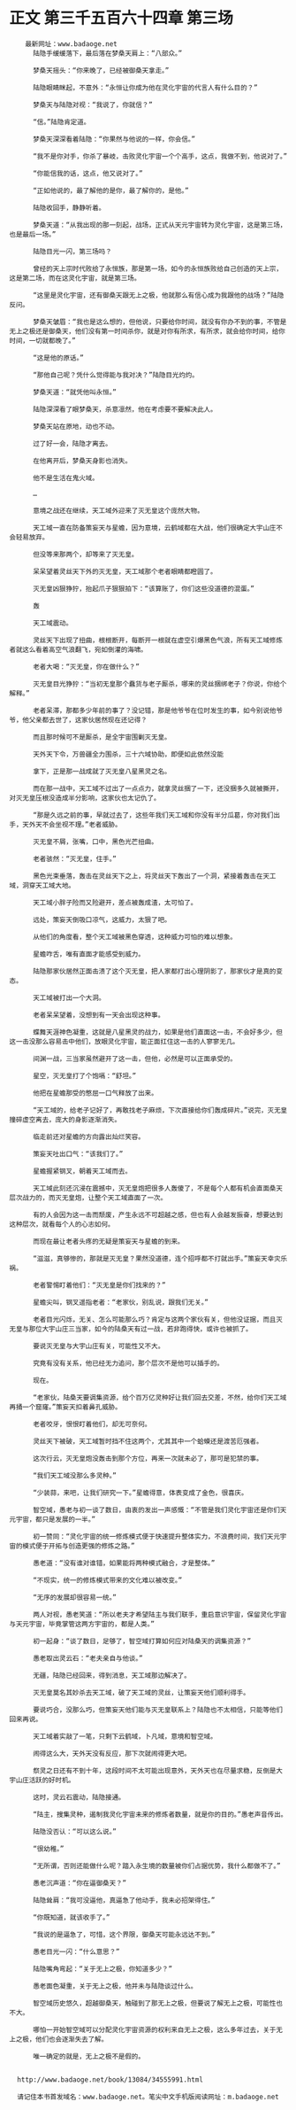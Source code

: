 # 正文 第三千五百六十四章 第三场
        最新网址：www.badaoge.net
          陆隐手缓缓落下，最后落在梦桑天肩上：“八部众。”
      
          梦桑天摇头：“你来晚了，已经被御桑天拿走。”
      
          陆隐眼睛眯起，不意外：“永恒让你成为他在灵化宇宙的代言人有什么目的？”
      
          梦桑天与陆隐对视：“我说了，你就信？”
      
          “信。”陆隐肯定道。
      
          梦桑天深深看着陆隐：“你果然与他说的一样，你会信。”
      
          “我不是你对手，你杀了暴岐，击败灵化宇宙一个个高手，这点，我做不到，他说对了。”
      
          “你能信我的话，这点，他又说对了。”
      
          “正如他说的，最了解他的是你，最了解你的，是他。”
      
          陆隐收回手，静静听着。
      
          梦桑天道：“从我出现的那一刻起，战场，正式从天元宇宙转为灵化宇宙，这是第三场，也是最后一场。”
      
          陆隐目光一闪，第三场吗？
      
          曾经的天上宗时代败给了永恒族，那是第一场，如今的永恒族败给自己创造的天上宗，这是第二场，而在这灵化宇宙，就是第三场。
      
          “这里是灵化宇宙，还有御桑天跟无上之极，他就那么有信心成为我跟他的战场？”陆隐反问。
      
          梦桑天皱眉：“我也是这么想的，但他说，只要给你时间，就没有你办不到的事，不管是无上之极还是御桑天，他们没有第一时间杀你，就是对你有所求，有所求，就会给你时间，给你时间，一切就都晚了。”
      
          “这是他的原话。”
      
          “那他自己呢？凭什么觉得能与我对决？”陆隐目光灼灼。
      
          梦桑天道：“就凭他叫永恒。”
      
          陆隐深深看了眼梦桑天，杀意凛然，他在考虑要不要解决此人。
      
          梦桑天站在原地，动也不动。
      
          过了好一会，陆隐才离去。
      
          在他离开后，梦桑天身影也消失。
      
          他不是生活在鬼火域。
      
          …
      
          意境之战还在继续，天工域外迎来了灭无皇这个庞然大物。
      
          天工域一直在防备策妄天与星蟾，因为意境，云鹤域都在大战，他们很确定大宇山庄不会轻易放弃。
      
          但没等来那两个，却等来了灭无皇。
      
          呆呆望着灵丝天下外的灭无皇，天工域那个老者眼睛都瞪圆了。
      
          灭无皇凶狠狰狞，抬起爪子狠狠拍下：“该算账了，你们这些没道德的混蛋。”
      
          轰
      
          天工域震动。
      
          灵丝天下出现了扭曲，根根断开，每断开一根就在虚空引爆黑色气浪，所有天工域修炼者就这么看着高空气浪翻飞，宛如倒灌的海啸。
      
          老者大喝：“灭无皇，你在做什么？”
      
          灭无皇目光狰狞：“当初无皇那个蠢货与老子厮杀，哪来的灵丝捆绑老子？你说，你给个解释。”
      
          老者呆滞，那都多少年前的事了？没记错，那是他爷爷在位时发生的事，如今别说他爷爷，他父亲都去世了，这家伙居然现在还记得？
      
          而且那时候可不是厮杀，是全宇宙围剿灭无皇。
      
          天外天下令，万兽疆全力围杀，三十六域协助，即便如此依然没能
      
          拿下，正是那一战成就了灭无皇八星黑灵之名。
      
          而在那一战中，天工域不过出了一点点力，就拿灵丝捆了一下，还没捆多久就被撕开，对灭无皇压根没造成半分影响，这家伙也太记仇了。
      
          “那是久远之前的事，早就过去了，这些年我们天工域和你没有半分瓜葛，你对我们出手，天外天不会坐视不理。”老者威胁。
      
          灭无皇不屑，张嘴，口中，黑色光芒扭曲。
      
          老者骇然：“灭无皇，住手。”
      
          黑色光束垂落，轰击在灵丝天下之上，将灵丝天下轰出了一个洞，紧接着轰击在天工域，洞穿天工域大地。
      
          天工域小胖子险而又险避开，差点被轰成渣，太可怕了。
      
          远处，策妄天倒吸口凉气，这威力，太狠了吧。
      
          从他们的角度看，整个天工域被黑色穿透，这种威力可怕的难以想象。
      
          星蟾咋舌，唯有直面才能感受到威力。
      
          陆隐那家伙居然正面击溃了这个灭无皇，把人家都打出心理阴影了，那家伙才是真的变态。
      
          天工域被打出一个大洞。
      
          老者呆呆望着，没想到有一天会出现这种事。
      
          蝶舞天涯神色凝重，这就是八星黑灵的战力，如果是他们直面这一击，不会好多少，但这一击没那么容易击中他们，放眼灵化宇宙，能正面扛住这一击的人寥寥无几。
      
          间渊一战，三当家虽然避开了这一击，但他，必然是可以正面承受的。
      
          星空，灭无皇打了个饱嗝：“舒坦。”
      
          他把在星蟾那受的憋屈一口气释放了出来。
      
          “天工域的，给老子记好了，再敢找老子麻烦，下次直接给你们轰成碎片。”说完，灭无皇撞碎虚空离去，庞大的身影逐渐消失。
      
          临走前还对星蟾的方向露出灿烂笑容。
      
          策妄天吐出口气：“该我们了。”
      
          星蟾握紧钢叉，朝着天工域而去。
      
          天工域此刻还沉浸在震撼中，灭无皇炮把很多人轰傻了，不是每个人都有机会直面桑天层次战力的，而灭无皇炮，让整个天工域直面了一次。
      
          有的人会因为这一击而颓废，产生永远不可超越之感，但也有人会越发振奋，想要达到这种层次，就看每个人的心志如何。
      
          而现在最让老者头疼的无疑是策妄天与星蟾的到来。
      
          “滋滋，真够惨的，那就是灭无皇？果然没道德，连个招呼都不打就出手。”策妄天幸灾乐祸。
      
          老者警惕盯着他们：“灭无皇是你们找来的？”
      
          星蟾尖叫，钢叉遥指老者：“老家伙，别乱说，跟我们无关。”
      
          老者目光闪烁，无关、怎么可能那么巧？肯定与这两个家伙有关，但他没证据，而且灭无皇与那位大宇山庄三当家，如今的陆桑天有过一战，若非跑得快，或许也被抓了。
      
          要说灭无皇与大宇山庄有关，可能性又不大。
      
          究竟有没有关系，他已经无力追问，那个层次不是他可以插手的。
      
          现在。
      
          “老家伙，陆桑天要调集资源，给个百万亿灵种好让我们回去交差，不然，给你们天工域再捅一个窟窿。”策妄天扣着鼻孔威胁。
      
          老者咬牙，恨恨盯着他们，却无可奈何。
      
          灵丝天下被破，天工域暂时挡不住这两个，尤其其中一个蛤蟆还是渡苦厄强者。
      
          这次行云，灭无皇炮没轰击到那个方位，再来一次就未必了，那可是犯禁的事。
      
          “我们天工域没那么多灵种。”
      
          “少装蒜，来吧，让我们研究一下。”星蟾得意，体表变成了金色，很喜庆。
      
          智空域，愚老与初一谈了数日，由衷的发出一声感慨：“不管是我们灵化宇宙还是你们天元宇宙，都只是发展的一半。”
      
          初一赞同：“灵化宇宙的统一修炼模式便于快速提升整体实力，不浪费时间，我们天元宇宙的模式便于开拓与创造更强的修炼之路。”
      
          愚老道：“没有谁对谁错，如果能将两种模式融合，才是整体。”
      
          “不现实，统一的修炼模式带来的文化难以被改变。”
      
          “无序的发展却很容易一统。”
      
          两人对视，愚老笑道：“所以老夫才希望陆主与我们联手，重启意识宇宙，保留灵化宇宙与天元宇宙，毕竟掌管这两方宇宙的，都是人类。”
      
          初一起身：“谈了数日，足够了，智空域打算如何应对陆桑天的调集资源？”
      
          愚老取出灵云石：“老夫亲自与他谈。”
      
          无疆，陆隐已经回来，得到消息，天工域那边解决了。
      
          灭无皇莫名其妙杀去天工域，破了天工域的灵丝，让策妄天他们顺利得手。
      
          要说巧合，没那么巧，但策妄天他们能与灭无皇联系上？陆隐也不太相信，只能等他们回来再说。
      
          天工域着实敲了一笔，只剩下云鹤域，卜凡域，意境和智空域。
      
          闹得这么大，天外天没有反应，那下次就闹得更大吧。
      
          祭灵之日还有不到十年，这段时间不太可能出现意外，天外天也在尽量求稳，反倒是大宇山庄活跃的好时机。
      
          这时，灵云石震动，陆隐接通。
      
          “陆主，搜集灵种，遏制我灵化宇宙未来的修炼者数量，就是你的目的。”愚老声音传出。
      
          陆隐没否认：“可以这么说。”
      
          “很幼稚。”
      
          “无所谓，否则还能做什么呢？踏入永生境的数量被你们占据优势，我什么都做不了。”
      
          愚老沉声道：“你在逼御桑天？”
      
          陆隐耸肩：“我可没逼他，真逼急了他动手，我未必招架得住。”
      
          “你既知道，就该收手了。”
      
          “我说的是逼急了，可惜，这个界限，御桑天可能永远达不到。”
      
          愚老目光一闪：“什么意思？”
      
          陆隐嘴角弯起：“关于无上之极，你知道多少？”
      
          愚老面色凝重，关于无上之极，他并未与陆隐谈过什么。
      
          智空域历史悠久，超越御桑天，触碰到了那无上之极，但要说了解无上之极，可能性也不大。
      
          哪怕一开始智空域可以分配灵化宇宙资源的权利来自无上之极，这么多年过去，关于无上之极，他们也会逐渐失去了解。
      
          唯一确定的就是，无上之极不是假的。
      
      
      http://www.badaoge.net/book/13084/34555991.html
      
      请记住本书首发域名：www.badaoge.net。笔尖中文手机版阅读网址：m.badaoge.net